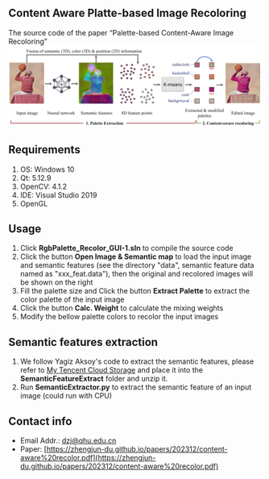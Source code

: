 ## Content Aware Platte-based Image Recoloring
 The source code of the paper “Palette-based Content-Aware Image Recoloring”
 ![image](teaser.png)

## Requirements
1. OS: Windows 10
2. Qt: 5.12.9
3. OpenCV: 4.1.2
4. IDE: Visual Studio 2019
5. OpenGL

## Usage
1. Click **RgbPalette_Recolor_GUI-1.sln** to compile the source code
2. Click the button **Open Image & Semantic map** to load the input image and semantic features (see the directory "data", semantic feature data named as "xxx_feat.data"), then the original and recolored images will be shown on the right
3. Fill the palette size and Click the button **Extract Palette** to extract the color palette of the input image
4. Click the button **Calc. Weight** to calculate the mixing weights
5. Modify the bellow palette colors to recolor the input images

## Semantic features extraction
1. We follow Yagiz Aksoy's code to extract the semantic features, please refer to [My Tencent Cloud Storage]([https://github.com/iyah4888/SIGGRAPH18SSS](https://share.weiyun.com/OXeqcvHW)) and place it into the **SemanticFeatureExtract** folder and unzip it.
2. Run **SemanticExtractor.py** to extract the semantic feature of an input image (could run with CPU)

## Contact info
- Email Addr.: dzj@qhu.edu.cn
- Paper: [https://zhengjun-du.github.io/papers/202312/content-aware%20recolor.pdf](https://zhengjun-du.github.io/papers/202312/content-aware%20recolor.pdf)
